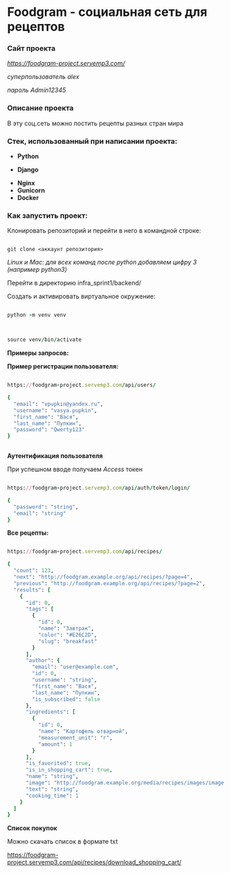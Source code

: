 # Foodgram  - социальная сеть для рецептов

### Сайт проекта
*https://foodgram-project.servemp3.com/*

*суперпользователь alex*

*пароль Admin12345*

### Описание проекта
 
В эту соц.сеть можно постить рецепты разных стран мира

 ### Стек, использованный при написании проекта:

 - **Python**
 + **Django**
 * **Nginx**
 * **Gunicorn**
 * **Docker**

### Как запустить проект: 


Клонировать репозиторий и перейти в него в командной строке: 


``` 

git clone <аккаунт репозитория>

```


*Linux и Mac: для всех команд после python добавляем цифру 3 (например python3)*

Перейти в директорию infra_sprint1/backend/

Cоздать и активировать виртуальное окружение: 


```ruby

python -m venv venv



source venv/bin/activate 

``` 




**Примеры запросов:**

**Пример регистрации пользователя:**

 

```ruby

https://foodgram-project.servemp3.com/api/users/

{
  "email": "vpupkin@yandex.ru",
  "username": "vasya.pupkin",
  "first_name": "Вася",
  "last_name": "Пупкин",
  "password": "Qwerty123"
}
 

```
 
**Аутентификация пользователя**

При успешном вводе получаем _Access_ токен


```ruby

https://foodgram-project.servemp3.com/api/auth/token/login/

{
  "password": "string",
  "email": "string"
}
```

**Все рецепты:**

```ruby

https://foodgram-project.servemp3.com/api/recipes/

{
  "count": 123,
  "next": "http://foodgram.example.org/api/recipes/?page=4",
  "previous": "http://foodgram.example.org/api/recipes/?page=2",
  "results": [
    {
      "id": 0,
      "tags": [
        {
          "id": 0,
          "name": "Завтрак",
          "color": "#E26C2D",
          "slug": "breakfast"
        }
      ],
      "author": {
        "email": "user@example.com",
        "id": 0,
        "username": "string",
        "first_name": "Вася",
        "last_name": "Пупкин",
        "is_subscribed": false
      },
      "ingredients": [
        {
          "id": 0,
          "name": "Картофель отварной",
          "measurement_unit": "г",
          "amount": 1
        }
      ],
      "is_favorited": true,
      "is_in_shopping_cart": true,
      "name": "string",
      "image": "http://foodgram.example.org/media/recipes/images/image.jpeg",
      "text": "string",
      "cooking_time": 1
    }
  ]
}
```

**Список покупок**

Можно скачать список в формате txt

https://foodgram-project.servemp3.com/api/recipes/download_shopping_cart/


